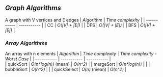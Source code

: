 ## *Graph Algorithms*
A graph with V vertices and E edges
| *Algorithm*     | *Time complexity*               |
| -----------     | -----------                     |
| CC              | *O(\|V\| + \|E\|)*              |
| DFS             | *O(\|V\| + \|E\|)*              |
| BFS             | *O(\|V\| + \|E\|)*              |

### *Array Algorithms*
An array with n elements
| *Algorithm*     | *Time complexity*      | *Time complexity - Worst Case* |
| -----------     | -----------            | -----------                    |                                 
| quickSort       | *O(n\*log(n))* (mean)  | *O(n^2)*                         |
| mergeSort       | *O(n\*log(n))*         |                                |
| bubbleSort      | *O(n^2)*               |                                |
| quickSelect     | *O(n)*  (mean)         | *O(n^2)*                         |